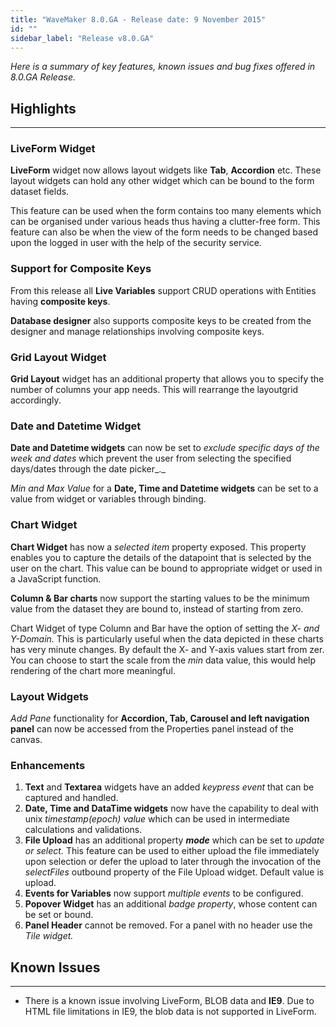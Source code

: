 ```yaml
---
title: "WaveMaker 8.0.GA - Release date: 9 November 2015"
id: ""
sidebar_label: "Release v8.0.GA"
---
```

*Here is a summary of key features, known issues and bug fixes offered in 8.0.GA Release.*

## Highlights
---

### LiveForm Widget

**LiveForm** widget now allows layout widgets like **Tab**, **Accordion** etc. These layout widgets can hold any other widget which can be bound to the form dataset fields.

This feature can be used when the form contains too many elements which can be organised under various heads thus having a clutter-free form. This feature can also be when the view of the form needs to be changed based upon the logged in user with the help of the security service.

### Support for Composite Keys

From this release all **Live Variables** support CRUD operations with Entities having **composite keys**.

**Database designer** also supports composite keys to be created from the designer and manage relationships involving composite keys.

### Grid Layout Widget

**Grid Layout** widget has an additional property that allows you to specify the number of columns your app needs. This will rearrange the layoutgrid accordingly.

### Date and Datetime Widget

**Date and Datetime widgets** can now be set to _exclude specific days of the week and dates_ which prevent the user from selecting the specified days/dates through the date picker_._

_Min and Max Value_ for a **Date, Time and Datetime widgets** can be set to a value from widget or variables through binding.

### Chart Widget

**Chart Widget** has now a _selected item_ property exposed. This property enables you to capture the details of the datapoint that is selected by the user on the chart. This value can be bound to appropriate widget or used in a JavaScript function.

**Column & Bar charts** now support the starting values to be the minimum value from the dataset they are bound to, instead of starting from zero.

Chart Widget of type Column and Bar have the option of setting the _X- and Y-Domain._ This is particularly useful when the data depicted in these charts has very minute changes. By default the X- and Y-axis values start from zer. You can choose to start the scale from the _min_ data value, this would help rendering of the chart more meaningful.

### Layout Widgets

_Add Pane_ functionality for **Accordion, Tab, Carousel and left navigation panel**  can now be accessed from the Properties panel instead of the canvas.

### Enhancements

1.  **Text** and **Textarea** widgets have an added _keypress event_ that can be captured and handled.
2.  **Date, Time and DataTime widgets** now have the capability to deal with unix _timestamp(epoch) value_ which can be used in intermediate calculations and validations.
3.  **File Upload** has an additional property _**mode**_ which can be set to _update or select._ This feature can be used to either upload the file immediately upon selection or defer the upload to later through the invocation of the _selectFiles_ outbound property of the File Upload widget. Default value is upload.
4.  **Events for Variables** now support _multiple events_ to be configured.
5.  **Popover Widget** has an additional _badge property_, whose content can be set or bound.
6.  **Panel Header** cannot be removed. For a panel with no header use the _Tile widget._

## Known Issues
--- 
*   There is a known issue involving LiveForm, BLOB data and **IE9**. Due to HTML file limitations in IE9, the blob data is not supported in LiveForm.